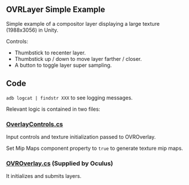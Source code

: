 ## OVRLayer Simple Example

Simple example of a compositor layer displaying a large texture (1988x3056) in Unity.

Controls:

- Thumbstick to recenter layer.
- Thumbstick up / down to move layer farther / closer.
- A button to toggle layer super sampling.

## Code

`adb logcat | findstr XXX` to see logging messages.

Relevant logic is contained in two files:

### [OverlayControls.cs](https://github.com/dmarcos/unityCompositorLayer/blob/master/unity/Assets/OverlayControls.cs#L43)

Input controls and texture initialization passed to OVROverlay. 

Set Mip Maps component property to `true` to generate texture mip maps.

### [OVROverlay.cs](https://github.com/dmarcos/unityCompositorLayer/blob/master/unity/Assets/Oculus/VR/Scripts/OVROverlay.cs) (Supplied by Oculus)

It initializes and submits layers.

